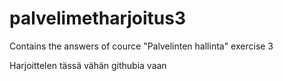 # palvelimetharjoitus3
Contains the answers of cource "Palvelinten hallinta" exercise 3

Harjoittelen tässä vähän githubia vaan
